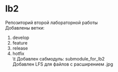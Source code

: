 # lb2
Репозиторий второй лабораторной работы  
Добавлены ветки:
  1. develop
  2. feature
  3. release
  4. hotfix  
\t Добавлен сабмодуль: submodule_for_lb2  
Добавлен LFS для файлов с расширением .jpg
